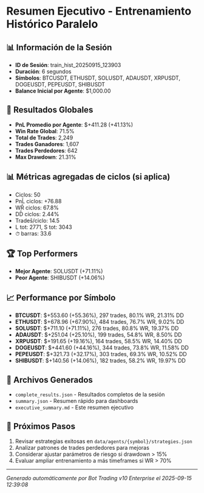 # Resumen Ejecutivo - Entrenamiento Histórico Paralelo

## 📊 Información de la Sesión
- **ID de Sesión**: train_hist_20250915_123903
- **Duración**: 6 segundos
- **Símbolos**: BTCUSDT, ETHUSDT, SOLUSDT, ADAUSDT, XRPUSDT, DOGEUSDT, PEPEUSDT, SHIBUSDT
- **Balance Inicial por Agente**: $1,000.00

## 🎯 Resultados Globales
- **PnL Promedio por Agente**: $+411.28 (+41.13%)
- **Win Rate Global**: 71.5%
- **Total de Trades**: 2,249
- **Trades Ganadores**: 1,607
- **Trades Perdedores**: 642
- **Max Drawdown**: 21.31%

## 📊 Métricas agregadas de ciclos (si aplica)
- Ciclos: 50
- PnL̄ ciclos: +76.88
- WR̄ ciclos: 67.8%
- DD̄ ciclos: 2.44%
- Trades̄/ciclo: 14.5
- L tot: 2771, S tot: 3043
- ⏱̄ barras: 33.6


## 🏆 Top Performers
- **Mejor Agente**: SOLUSDT (+71.11%)
- **Peor Agente**: SHIBUSDT (+14.06%)

## 📈 Performance por Símbolo
- **BTCUSDT**: $+553.60 (+55.36%), 297 trades, 80.1% WR, 21.31% DD
- **ETHUSDT**: $+678.96 (+67.90%), 484 trades, 76.7% WR, 9.02% DD
- **SOLUSDT**: $+711.10 (+71.11%), 276 trades, 80.8% WR, 19.37% DD
- **ADAUSDT**: $+251.04 (+25.10%), 199 trades, 54.8% WR, 8.50% DD
- **XRPUSDT**: $+191.65 (+19.16%), 164 trades, 58.5% WR, 14.40% DD
- **DOGEUSDT**: $+441.60 (+44.16%), 344 trades, 73.8% WR, 11.58% DD
- **PEPEUSDT**: $+321.73 (+32.17%), 303 trades, 69.3% WR, 10.52% DD
- **SHIBUSDT**: $+140.56 (+14.06%), 182 trades, 58.2% WR, 19.97% DD

## 📁 Archivos Generados
- `complete_results.json` - Resultados completos de la sesión
- `summary.json` - Resumen rápido para dashboards
- `executive_summary.md` - Este resumen ejecutivo

## 🎯 Próximos Pasos
1. Revisar estrategias exitosas en `data/agents/{symbol}/strategies.json`
2. Analizar patrones de trades perdedores para mejoras
3. Considerar ajustar parámetros de riesgo si drawdown > 15%
4. Evaluar ampliar entrenamiento a más timeframes si WR > 70%

---
*Generado automáticamente por Bot Trading v10 Enterprise el 2025-09-15 12:39:08*
